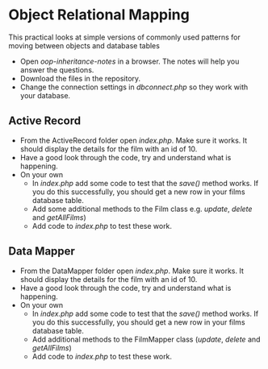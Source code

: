 # Object Relational Mapping

This practical looks at simple versions of commonly used patterns for moving between objects and database tables

* Open *oop-inheritance-notes* in a browser. The notes will help you answer the questions.
* Download the files in the repository. 
* Change the connection settings in *dbconnect.php* so they work with your database.

## Active Record
* From the ActiveRecord folder open *index.php*. Make sure it works. It should display the details for the film with an id of 10. 
* Have a good look through the code, try and understand what is happening. 
* On your own
    - In *index.php* add some code to test that the *save()* method works. If you do this successfully, you should get a new row in your films database table.
    - Add some additional methods to the Film class e.g. *update*, *delete* and *getAllFilms*)
    - Add code to *index.php* to test these work.

## Data Mapper
* From the DataMapper folder open *index.php*. Make sure it works. It should display the details for the film with an id of 10. 
* Have a good look through the code, try and understand what is happening. 
* On your own
    - In *index.php* add some code to test that the *save()* method works. If you do this successfully, you should get a new row in your films database table.
    - Add additional methods to the FilmMapper class (*update*, *delete* and *getAllFilms*)
    - Add code to *index.php* to test these work.